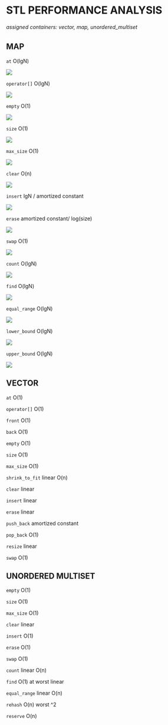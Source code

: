 # STL PERFORMANCE ANALYSIS


###### assigned containers: vector, map, unordered_multiset 


## MAP

`at`
O(lgN)

 ![](output/PLOTS/map_at.png)

 
`operator[]`
O(lgN)

 ![](output/PLOTS/map_operator.png)

`empty`
O(1)

 ![](output/PLOTS/map_empty.png)

`size`
O(1)

 ![](output/PLOTS/map_size.png)

`max_size`
O(1)

 ![](output/PLOTS/map_maxsize.png)

`clear`
O(n)

 ![](output/PLOTS/map_clear.png)

`insert`
lgN / amortized constant

 ![](output/PLOTS/map_insert.png)

`erase`
amortized constant/ log(size)

 ![](output/PLOTS/map_erase.png)

`swap`
O(1)

 ![](output/PLOTS/map_swap.png)

`count`
O(lgN)

 ![](output/PLOTS/map_count.png)

`find`
O(lgN)

 ![](output/PLOTS/map_find.png)

`equal_range`
O(lgN)

 ![](output/PLOTS/map_equalrange.png)

`lower_bound`
O(lgN)

 ![](output/PLOTS/map_lowerbound.png)
 
`upper_bound`
O(lgN)

 ![](output/PLOTS/map_upperbound.png)


## VECTOR

`at` 
O(1)

`operator[]`
O(1)

`front`
O(1)

`back`
O(1)

`empty`
O(1)

`size`
O(1)

`max_size`
O(1)

`shrink_to_fit`
linear O(n)

`clear`
linear

`insert`
linear

`erase`
linear

`push_back`
amortized constant

`pop_back`
O(1)

`resize`
linear

`swap`
O(1)



## UNORDERED MULTISET

`empty`
O(1)

`size`
O(1)

`max_size`
O(1)

`clear`
linear

`insert`
O(1) 

`erase`
O(1)

`swap`
O(1)

`count`
linear O(n)

`find`
O(1) at worst linear

`equal_range`
linear O(n)

`rehash`
O(n) worst ^2

`reserve`
O(n)








